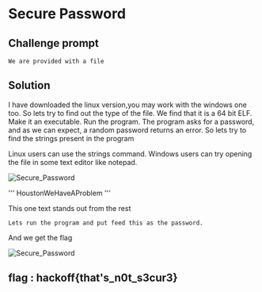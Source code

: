 # Secure Password

## Challenge prompt
```
We are provided with a file
```

## **Solution**

I have downloaded the linux version,you may work with the windows one too.
So lets try to find out the type of the file.
We find that it is a 64 bit ELF.
Make it an executable.
Run the program. The program asks for a password, and as we can expect, a random password returns an error.
So lets try to find the strings present in the  program

Linux users can use the strings command. Windows users can try opening the file in some text editor like notepad.

![Secure_Password](https://github.com/ajaysram/hackoff/blob/master/Secure_Password/img/SecurePassword1.png)

'''
HoustonWeHaveAProblem
'''

This one text stands out from the rest

```
Lets run the program and put feed this as the password.
```

And we get the flag

![Secure_Password](https://github.com/ajaysram/hackoff/blob/master/Secure_Password/img/SecurePassword2.png)

## flag : hackoff{that's_n0t_s3cur3}
